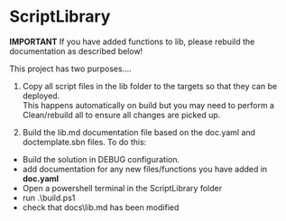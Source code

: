 ﻿# ScriptLibrary

**IMPORTANT** If you have added functions to lib, please rebuild the documentation as described below!

This project has two purposes....

1. Copy all script files in the lib folder to the targets so that they can be deployed.  
This happens automatically on build but you may need to perform a Clean/rebuild all to ensure all changes are picked up.

2. Build the lib.md documentation file based on the doc.yaml and doctemplate.sbn files. To do this:
 - Build the solution in DEBUG configuration.
 - add documentation for any new files/functions you have added in **doc.yaml**
 - Open a powershell terminal in the ScriptLibrary folder 
 - run .\build.ps1 
 - check that docs\lib.md has been modified


